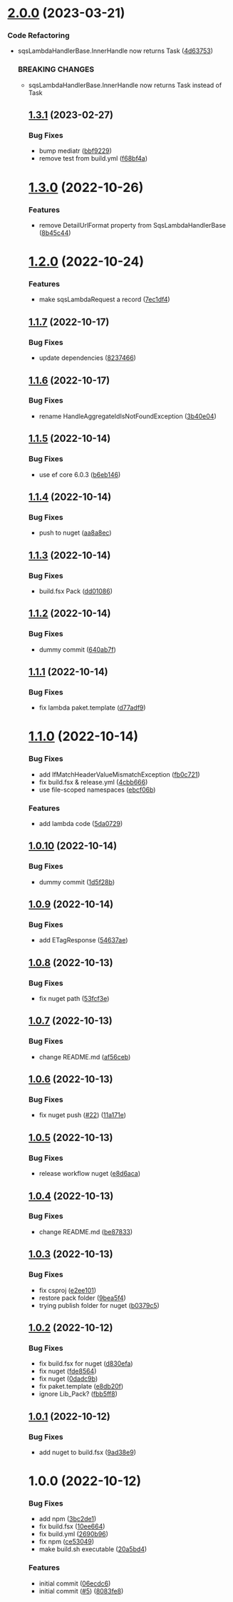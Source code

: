 # [2.0.0](https://github.com/informatievlaanderen/basisregisters-sqs/compare/v1.3.1...v2.0.0) (2023-03-21)


### Code Refactoring

* sqsLambdaHandlerBase.InnerHandle now returns Task<object> ([4d63753](https://github.com/informatievlaanderen/basisregisters-sqs/commit/4d6375369a02065744bf3ab015100249b55feab9))


### BREAKING CHANGES

* sqsLambdaHandlerBase.InnerHandle now returns Task<object> instead of
Task<ETagResponse>

## [1.3.1](https://github.com/informatievlaanderen/basisregisters-sqs/compare/v1.3.0...v1.3.1) (2023-02-27)


### Bug Fixes

* bump mediatr ([bbf9229](https://github.com/informatievlaanderen/basisregisters-sqs/commit/bbf92297733d3e0cad43bb608c5189ed47c9262c))
* remove test from build.yml ([f68bf4a](https://github.com/informatievlaanderen/basisregisters-sqs/commit/f68bf4ad4fa01e70f88dd31f31a466acbe77910d))

# [1.3.0](https://github.com/informatievlaanderen/basisregisters-sqs/compare/v1.2.0...v1.3.0) (2022-10-26)


### Features

* remove DetailUrlFormat property from SqsLambdaHandlerBase ([8b45c44](https://github.com/informatievlaanderen/basisregisters-sqs/commit/8b45c442c1ea4d51af942f1acd034a26e4e1758c))

# [1.2.0](https://github.com/informatievlaanderen/basisregisters-sqs/compare/v1.1.7...v1.2.0) (2022-10-24)


### Features

* make sqsLambdaRequest a record ([7ec1df4](https://github.com/informatievlaanderen/basisregisters-sqs/commit/7ec1df4dbc03e966ed883a0bb58c4ed42fa3eb73))

## [1.1.7](https://github.com/informatievlaanderen/basisregisters-sqs/compare/v1.1.6...v1.1.7) (2022-10-17)


### Bug Fixes

* update dependencies ([8237466](https://github.com/informatievlaanderen/basisregisters-sqs/commit/8237466b8e9a823f050afe0f4eda46110692c210))

## [1.1.6](https://github.com/informatievlaanderen/basisregisters-sqs/compare/v1.1.5...v1.1.6) (2022-10-17)


### Bug Fixes

* rename HandleAggregateIdIsNotFoundException ([3b40e04](https://github.com/informatievlaanderen/basisregisters-sqs/commit/3b40e04700b84bd76d0670b57a0d1fdf8e40b14f))

## [1.1.5](https://github.com/informatievlaanderen/basisregisters-sqs/compare/v1.1.4...v1.1.5) (2022-10-14)


### Bug Fixes

* use ef core 6.0.3 ([b6eb146](https://github.com/informatievlaanderen/basisregisters-sqs/commit/b6eb14664c046c362f25c782c202829a20e3d2b8))

## [1.1.4](https://github.com/informatievlaanderen/basisregisters-sqs/compare/v1.1.3...v1.1.4) (2022-10-14)


### Bug Fixes

* push to nuget ([aa8a8ec](https://github.com/informatievlaanderen/basisregisters-sqs/commit/aa8a8ec7258f460ee0ae5b9fd637dcf393d350ca))

## [1.1.3](https://github.com/informatievlaanderen/basisregisters-sqs/compare/v1.1.2...v1.1.3) (2022-10-14)


### Bug Fixes

* build.fsx Pack ([dd01086](https://github.com/informatievlaanderen/basisregisters-sqs/commit/dd0108640779d2afe130a16c12c22461e955790b))

## [1.1.2](https://github.com/informatievlaanderen/basisregisters-sqs/compare/v1.1.1...v1.1.2) (2022-10-14)


### Bug Fixes

* dummy commit ([640ab7f](https://github.com/informatievlaanderen/basisregisters-sqs/commit/640ab7fa1413c375a8b5d35183c974506d5adba0))

## [1.1.1](https://github.com/informatievlaanderen/basisregisters-sqs/compare/v1.1.0...v1.1.1) (2022-10-14)


### Bug Fixes

* fix lambda paket.template ([d77adf9](https://github.com/informatievlaanderen/basisregisters-sqs/commit/d77adf9f070e36b453bef49ec81891fd524a155e))

# [1.1.0](https://github.com/informatievlaanderen/basisregisters-sqs/compare/v1.0.10...v1.1.0) (2022-10-14)


### Bug Fixes

* add IfMatchHeaderValueMismatchException ([fb0c721](https://github.com/informatievlaanderen/basisregisters-sqs/commit/fb0c7213ca37f747a0935b22b923dc05fd0bba26))
* fix build.fsx & release.yml ([4cbb666](https://github.com/informatievlaanderen/basisregisters-sqs/commit/4cbb666f6d784fbc252bc65d501b4e03d1e511ca))
* use file-scoped namespaces ([ebcf06b](https://github.com/informatievlaanderen/basisregisters-sqs/commit/ebcf06b604eea6e62e8358afe22c4070229eac36))


### Features

* add lambda code ([5da0729](https://github.com/informatievlaanderen/basisregisters-sqs/commit/5da0729402221e5c2735c32f5ccb5ece9fc96d8d))

## [1.0.10](https://github.com/informatievlaanderen/basisregisters-sqs/compare/v1.0.9...v1.0.10) (2022-10-14)


### Bug Fixes

* dummy commit ([1d5f28b](https://github.com/informatievlaanderen/basisregisters-sqs/commit/1d5f28b30b472de7d56cc1809eee9da352c540bb))

## [1.0.9](https://github.com/informatievlaanderen/basisregisters-sqs/compare/v1.0.8...v1.0.9) (2022-10-14)


### Bug Fixes

* add ETagResponse ([54637ae](https://github.com/informatievlaanderen/basisregisters-sqs/commit/54637aeb35a3b26f67537d3b8a2a6598b5963ec3))

## [1.0.8](https://github.com/informatievlaanderen/basisregisters-sqs/compare/v1.0.7...v1.0.8) (2022-10-13)


### Bug Fixes

* fix nuget path ([53fcf3e](https://github.com/informatievlaanderen/basisregisters-sqs/commit/53fcf3ed6704f16654a8cf600da23d765dcb4720))

## [1.0.7](https://github.com/informatievlaanderen/basisregisters-sqs/compare/v1.0.6...v1.0.7) (2022-10-13)


### Bug Fixes

* change README.md ([af56ceb](https://github.com/informatievlaanderen/basisregisters-sqs/commit/af56cebbc3bf21d298e1d17eb7a1e3caed3b489e))

## [1.0.6](https://github.com/informatievlaanderen/basisregisters-sqs/compare/v1.0.5...v1.0.6) (2022-10-13)


### Bug Fixes

* fix nuget push ([#22](https://github.com/informatievlaanderen/basisregisters-sqs/issues/22)) ([11a171e](https://github.com/informatievlaanderen/basisregisters-sqs/commit/11a171e8ea1b313ee81530e7f23ad02c0b022776))

## [1.0.5](https://github.com/informatievlaanderen/basisregisters-sqs/compare/v1.0.4...v1.0.5) (2022-10-13)


### Bug Fixes

* release workflow nuget ([e8d6aca](https://github.com/informatievlaanderen/basisregisters-sqs/commit/e8d6aca63ee63646774ca3e89429cd1bb45693c4))

## [1.0.4](https://github.com/informatievlaanderen/basisregisters-sqs/compare/v1.0.3...v1.0.4) (2022-10-13)


### Bug Fixes

* change README.md ([be87833](https://github.com/informatievlaanderen/basisregisters-sqs/commit/be8783377de7cffcd51efd3e0c867075259a3891))

## [1.0.3](https://github.com/informatievlaanderen/basisregisters-sqs/compare/v1.0.2...v1.0.3) (2022-10-13)


### Bug Fixes

* fix csproj ([e2ee101](https://github.com/informatievlaanderen/basisregisters-sqs/commit/e2ee101eb16bd97e7e1beebb03d10d8b5aca1573))
* restore pack folder ([9bea5f4](https://github.com/informatievlaanderen/basisregisters-sqs/commit/9bea5f413690397c6d635a6a3a01a12ac4ec3ed8))
* trying publish folder for nuget ([b0379c5](https://github.com/informatievlaanderen/basisregisters-sqs/commit/b0379c594d6f0fbe5e7b6e13addbf7d38f1a58b0))

## [1.0.2](https://github.com/informatievlaanderen/basisregisters-sqs/compare/v1.0.1...v1.0.2) (2022-10-12)


### Bug Fixes

* fix build.fsx for nuget ([d830efa](https://github.com/informatievlaanderen/basisregisters-sqs/commit/d830efa2916db64e31aa71262caa33b00472dbe2))
* fix nuget ([fde8564](https://github.com/informatievlaanderen/basisregisters-sqs/commit/fde85647d9600a56494338cd2a80191ad4491343))
* fix nuget ([0dadc9b](https://github.com/informatievlaanderen/basisregisters-sqs/commit/0dadc9bbebb1aee7a46692aa0ee59c99c0332775))
* fix paket.template ([e8db20f](https://github.com/informatievlaanderen/basisregisters-sqs/commit/e8db20f70089f9c8a0ffe8186f5c04aa5b6890bf))
* ignore Lib_Pack? ([fbb5ff8](https://github.com/informatievlaanderen/basisregisters-sqs/commit/fbb5ff8824783fba150ff58ce4be9176b9846a23))

## [1.0.1](https://github.com/informatievlaanderen/basisregisters-sqs/compare/v1.0.0...v1.0.1) (2022-10-12)


### Bug Fixes

* add nuget to build.fsx ([9ad38e9](https://github.com/informatievlaanderen/basisregisters-sqs/commit/9ad38e9f9b39abc3cf5cb0297bbd2a263cef1865))

# 1.0.0 (2022-10-12)


### Bug Fixes

* add npm ([3bc2de1](https://github.com/informatievlaanderen/basisregisters-sqs/commit/3bc2de11c63b5cfb66aedc7644b66984f425e34a))
* fix build.fsx ([10ee664](https://github.com/informatievlaanderen/basisregisters-sqs/commit/10ee6648e45b98545e5349d1046a20cd1696b248))
* fix build.yml ([2690b96](https://github.com/informatievlaanderen/basisregisters-sqs/commit/2690b96e45f242eb6ddaa54c6e27fbe400912ee5))
* fix npm ([ce53049](https://github.com/informatievlaanderen/basisregisters-sqs/commit/ce53049f3b5e0378e212316dd56eb342087fcc49))
* make build.sh executable ([20a5bd4](https://github.com/informatievlaanderen/basisregisters-sqs/commit/20a5bd469ad19dfc35f27532a6e45c13c3f28411))


### Features

* initial commit ([06ecdc6](https://github.com/informatievlaanderen/basisregisters-sqs/commit/06ecdc6ae29ac9a762cbd5d1356d0ea30189a146))
* initial commit ([#5](https://github.com/informatievlaanderen/basisregisters-sqs/issues/5)) ([8083fe8](https://github.com/informatievlaanderen/basisregisters-sqs/commit/8083fe88f22f075073debb94feef13b248d13b9b))

